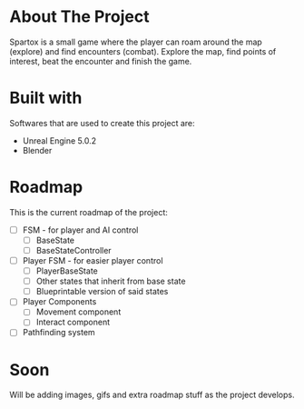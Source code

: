 # About The Project
Spartox is a small game where the player can roam around the map (explore) and find encounters (combat). Explore the map, find points of interest, beat the encounter and finish the game.

# Built with
Softwares that are used to create this project are:
* Unreal Engine 5.0.2
* Blender

# Roadmap
This is the current roadmap of the project:
- [ ] FSM - for player and AI control
   - [ ] BaseState
   - [ ] BaseStateController
- [ ] Player FSM - for easier player control
   - [ ] PlayerBaseState
   - [ ] Other states that inherit from base state
   - [ ] Blueprintable version of said states
- [ ] Player Components  
   - [ ] Movement component
   - [ ] Interact component
- [ ] Pathfinding system

# Soon
Will be adding images, gifs and extra roadmap stuff as the project develops.





